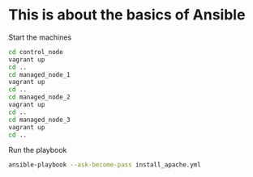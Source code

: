# This is about the basics of Ansible

Start the machines

```bash
cd control_node
vagrant up
cd ..
cd managed_node_1
vagrant up
cd ..
cd managed_node_2
vagrant up
cd ..
cd managed_node_3
vagrant up
cd ..
```

Run the playbook
```bash
ansible-playbook --ask-become-pass install_apache.yml
```


